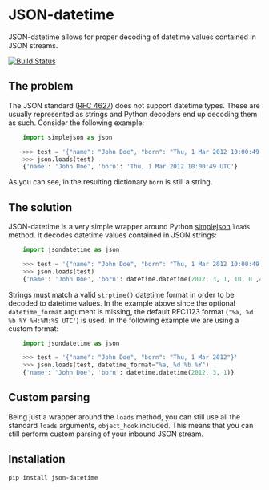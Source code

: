 # JSON-datetime
JSON-datetime allows for proper decoding of datetime values contained in JSON
streams.

[![Build Status](https://secure.travis-ci.org/nicolaiarocci/json-datetime.png?branch=master)](http://travis-ci.org/[YOUR_GITHUB_USERNAME]/[YOUR_PROJECT_NAME])

## The problem
The JSON standard ([RFC 4627](http://www.ietf.org/rfc/rfc4627.txt)) does not
support datetime types. These are usually represented as strings and Python 
decoders end up decoding them as such. Consider the following example:
```python
    import simplejson as json

    >>> test = '{"name": "John Doe", "born": "Thu, 1 Mar 2012 10:00:49 UTC"}'
    >>> json.loads(test)
    {'name': 'John Doe', 'born': 'Thu, 1 Mar 2012 10:00:49 UTC'} 
```
As you can see, in the resulting dictionary `born` is still a string.

## The solution
JSON-datetime is a very simple wrapper around Python
[simplejson](http://simplejson.readthedocs.org/en/latest/index.html#) `loads`
method. It decodes datetime values contained in JSON strings: 

```python
    import jsondatetime as json

    >>> test = '{"name": "John Doe", "born": "Thu, 1 Mar 2012 10:00:49 UTC"}'
    >>> json.loads(test)
    {'name': 'John Doe', 'born': datetime.datetime(2012, 3, 1, 10, 0 ,49)}
```
Strings must match a valid `strptime()` datetime format in order to be decoded
to datetime values. In the example above since the optional `datetime_format`
argument is missing, the default RFC1123 format (`'%a, %d %b %Y
%H:%M:%S UTC'`) is used. In the following example we are using a custom format:
```python
    import jsondatetime as json

    >>> test = '{"name": "John Doe", "born": "Thu, 1 Mar 2012"}'
    >>> json.loads(test, datetime_format="%a, %d %b %Y")
    {'name': 'John Doe', 'born': datetime.datetime(2012, 3, 1)}
```

## Custom parsing
Being just a wrapper around the `loads` method, you can still use all the standard
`loads` arguments, `object_hook` included. This means that you can still
perform custom parsing of your inbound JSON stream.

## Installation
`pip install json-datetime`
